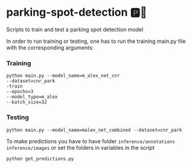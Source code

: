 # parking-spot-detection 🅿️🚗

Scripts to train and test a parking spot detection model

In order to run training or testing, one has to run the training main.py file with the
corresponding arguments:

### Training

```
python main.py --model_name=m_alex_net_cnr
--dataset=cnr_park
-train
--epochs=3
--model_type=m_alex
--batch_size=32
```

### Testing

```
python main.py --model_name=malex_net_combined --dataset=cnr_park
```

To make predictions you have to have folder `inference/annotations` `inference/images` or set the folders in variables in the script

```
python get_predictions.py
```
